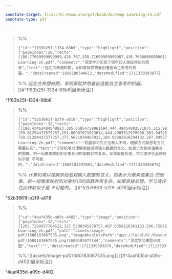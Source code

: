 ```yaml
---

annotate-target: file://H:/Resource/pdf/book/AI/Deep Learning-zh.pdf
annotate-type: pdf

---
```


>%%
>```annotate-json
>{"id":"1f83b25f-1334-68b6","type":"highlight","position":{"pageIndex":28,"rects":[[80.77699999999999,426.707,358.71699999999987,438.7660000000001]]},"color":"rgb(125,240,102)","pdfName":"file://H:/Resource/pdf/book/AI/Deep Learning-zh.pdf","comments":"深度学习实现了很早起人类就开始的愿景","text":"远在古希腊时期，发明家就梦想着创造能自主思考的机器。","dateCreated":1680180544612,"dateModified":1711339393877}
>```
>%%
>*远在古希腊时期，发明家就梦想着创造能自主思考的机器。*
>[[#^1f83b25f-1334-68b6|展示标注]]
>
^1f83b25f-1334-68b6

>%%
>```annotate-json
>{"id":"52b3661f-b2f9-a018","type":"highlight","position":{"pageIndex":32,"rects":[[190.43462484548823,305.65854758961694,444.49454882571075,315.9959326328803],[59.81294437577257,291.60987021013614,444.4985512978986,301.9472552533994],[59.81294437577257,277.5621934487022,104.95682818294192,287.8995784919655]]},"color":"rgb(247,255,0)","pdfName":"file://H:/Resource/pdf/book/AI/Deep Learning-zh.pdf","comments":"机器学习的方法和人不同，理解方式和思考方式需要研究","text":"计算机难以理解原始感观输入数据的含义，如表示为像素值集合 的图像。将一组像素映射到对象标识的函数非常复杂。如果直接处理，学习或评估此映射似乎是 不可能的。","dateCreated":1680181397681,"dateModified":1711339393878}
>```
>%%
>*计算机难以理解原始感观输入数据的含义，如表示为像素值集合 的图像。将一组像素映射到对象标识的函数非常复杂。如果直接处理，学习或评估此映射似乎是 不可能的。*
>[[#^52b3661f-b2f9-a018|展示标注]]
>
^52b3661f-b2f9-a018

>%%
>```annotate-json
>{"id":"4aaf435d-a09c-d402","type":"image","position":{"pageIndex":32,"rects":[[205.7298937784522,327.5508345978757,407.6358118361153,596.7587253414265]]},"color":"rgb(249,233,204)","pdfName":"file://H:/Resource/pdf/book/AI/Deep Learning-zh.pdf","path":"assets/image-pdf/1680183067535.png","imageAbsolutePath":"app://local/H:/Resource/obsidian/garvey/assets/image-pdf/1680183067535.png?1680183077144","comments":"深度学习模型示意图","text":"","dateCreated":1711339393878,"dateModified":1711339393878}
>```
>%%
>![[assets/image-pdf/1680183067535.png]]
>[[#^4aaf435d-a09c-d402|展示标注]]
>
^4aaf435d-a09c-d402

